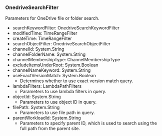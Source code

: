 ### OnedriveSearchFilter
Parameters for OneDrive file or folder search.

- searchKeywordFilter: OnedriveSearchKeywordFilter
- modifiedTime: TimeRangeFilter
- createTime: TimeRangeFilter
- searchObjectFilter: OnedriveSearchObjectFilter
- channelId: System.String
- channelFolderName: System.String
- channelMembershipType: ChannelMembershipType
- excludeItemsUnderRoot: System.Boolean
- channelNameKeyword: System.String
- useExactVersionMatch: System.Boolean
  - Determines whether to use exact version match query.
- lambdaFilters: LambdaPathFilters
  - Parameters to use lambda filters in query.
- objectId: System.String
  - Parameters to use object ID in query.
- filePath: System.String
  - Parameters to use file path in query.
- parentWorkloadId: System.String
  - Parameters to specify parent ID, which is used to search using the full path from the parent site.
